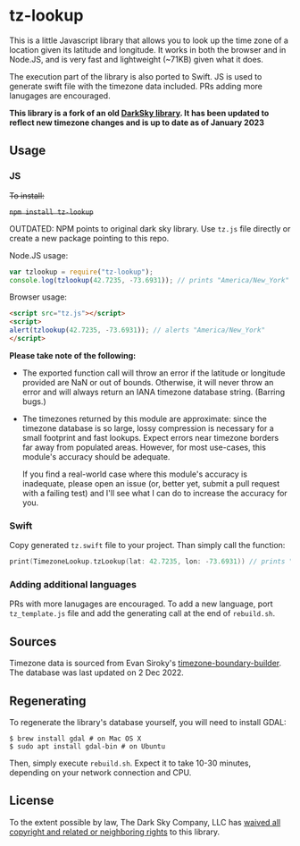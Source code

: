 tz-lookup
=========
This is a little Javascript library that allows you to look up the time zone of
a location given its latitude and longitude. It works in both the browser and
in Node.JS, and is very fast and lightweight (~71KB) given what it does.

The execution part of the library is also ported to Swift. JS is used to generate swift file with the timezone data included. PRs adding more lanugages are encouraged. 

**This library is a fork of an old [DarkSky library](https://github.com/darkskyapp/tz-lookup-oss). It has been updated to reflect new timezone changes and is up to date as of January 2023**

Usage
-----

### JS 

~~To install:~~

~~```npm install tz-lookup```~~

OUTDATED: NPM points to original dark sky library. Use `tz.js` file directly or create a new package pointing to this repo. 


Node.JS usage:

```javascript
var tzlookup = require("tz-lookup");
console.log(tzlookup(42.7235, -73.6931)); // prints "America/New_York"
```

Browser usage:

```html
<script src="tz.js"></script>
<script>
alert(tzlookup(42.7235, -73.6931)); // alerts "America/New_York"
</script>
```

**Please take note of the following:**

*   The exported function call will throw an error if the latitude or longitude
    provided are NaN or out of bounds. Otherwise, it will never throw an error
    and will always return an IANA timezone database string. (Barring bugs.)

*   The timezones returned by this module are approximate: since the timezone
    database is so large, lossy compression is necessary for a small footprint
    and fast lookups. Expect errors near timezone borders far away from
    populated areas. However, for most use-cases, this module's accuracy should
    be adequate.
    
    If you find a real-world case where this module's accuracy is inadequate,
    please open an issue (or, better yet, submit a pull request with a failing
    test) and I'll see what I can do to increase the accuracy for you.

### Swift

Copy generated `tz.swift` file to your project. Than simply call the function: 

```swift
print(TimezoneLookup.tzLookup(lat: 42.7235, lon: -73.6931)) // prints "America/New_York"
```

### Adding additional languages 

PRs with more lanugages are encouraged. To add a new language, port `tz_template.js` file and add the generating call at the end of `rebuild.sh`. 


Sources
-------
Timezone data is sourced from Evan Siroky's [timezone-boundary-builder][tbb].
The database was last updated on 2 Dec 2022.

Regenerating
------------

To regenerate the library's database yourself, you will need to install GDAL:

```
$ brew install gdal # on Mac OS X
$ sudo apt install gdal-bin # on Ubuntu
```

Then, simply execute `rebuild.sh`. Expect it to take 10-30 minutes, depending
on your network connection and CPU.

[tbb]: https://github.com/evansiroky/timezone-boundary-builder/

License
-------
To the extent possible by law, The Dark Sky Company, LLC has [waived all
copyright and related or neighboring rights][cc0] to this library.

[cc0]: http://creativecommons.org/publicdomain/zero/1.0/
